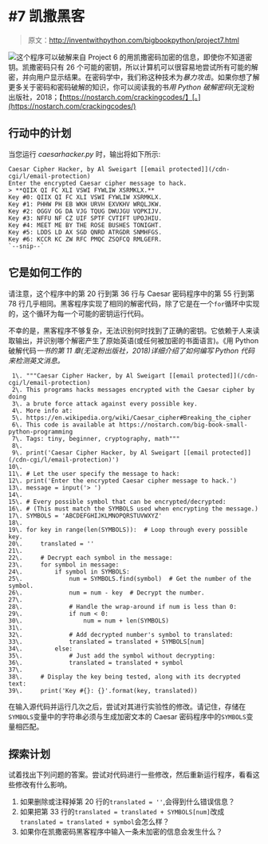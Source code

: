 # #7 凯撒黑客

> 原文：<http://inventwithpython.com/bigbookpython/project7.html>

![](../Images/9d995d63aaead72cad01120081eb8f75.png)这个程序可以破解来自 Project 6 的用凯撒密码加密的信息，即使你不知道密钥。凯撒密码只有 26 个可能的密钥，所以计算机可以很容易地尝试所有可能的解密，并向用户显示结果。在密码学中，我们称这种技术为*暴力攻击*。如果你想了解更多关于密码和密码破解的知识，你可以阅读我的书*用 Python 破解密码*(无淀粉出版社，2018；【https://nostarch.com/crackingcodes/】[。](https://nostarch.com/crackingcodes/)

## 行动中的计划

当您运行 *caesarhacker.py* 时，输出将如下所示:

```
Caesar Cipher Hacker, by Al Sweigart [[email protected]](/cdn-cgi/l/email-protection)
Enter the encrypted Caesar cipher message to hack.
> **QIIX QI FC XLI VSWI FYWLIW XSRMKLX.**
Key #0: QIIX QI FC XLI VSWI FYWLIW XSRMKLX.
Key #1: PHHW PH EB WKH URVH EXVKHV WRQLJKW.
Key #2: OGGV OG DA VJG TQUG DWUJGU VQPKIJV.
Key #3: NFFU NF CZ UIF SPTF CVTIFT UPOJHIU.
Key #4: MEET ME BY THE ROSE BUSHES TONIGHT.
Key #5: LDDS LD AX SGD QNRD ATRGDR SNMHFGS.
Key #6: KCCR KC ZW RFC PMQC ZSQFCQ RMLGEFR.
`--snip--`
```

## 它是如何工作的

请注意，这个程序中的第 20 行到第 36 行与 Caesar 密码程序中的第 55 行到第 78 行几乎相同。黑客程序实现了相同的解密代码，除了它是在一个`for`循环中实现的，这个循环为每一个可能的密钥运行代码。

不幸的是，黑客程序不够复杂，无法识别何时找到了正确的密钥。它依赖于人来读取输出，并识别哪个解密产生了原始英语(或任何被加密的书面语言)。《用 Python 破解代码*一书的第 11 章(无淀粉出版社，2018)详细介绍了如何编写 Python 代码来检测英文消息。*

```
 1\. """Caesar Cipher Hacker, by Al Sweigart [[email protected]](/cdn-cgi/l/email-protection)
 2\. This programs hacks messages encrypted with the Caesar cipher by doing
 3\. a brute force attack against every possible key.
 4\. More info at:
 5\. https://en.wikipedia.org/wiki/Caesar_cipher#Breaking_the_cipher
 6\. This code is available at https://nostarch.com/big-book-small-python-programming
 7\. Tags: tiny, beginner, cryptography, math"""
 8\. 
 9\. print('Caesar Cipher Hacker, by Al Sweigart [[email protected]](/cdn-cgi/l/email-protection)')
10\. 
11\. # Let the user specify the message to hack:
12\. print('Enter the encrypted Caesar cipher message to hack.')
13\. message = input('> ')
14\. 
15\. # Every possible symbol that can be encrypted/decrypted:
16\. # (This must match the SYMBOLS used when encrypting the message.)
17\. SYMBOLS = 'ABCDEFGHIJKLMNOPQRSTUVWXYZ'
18\. 
19\. for key in range(len(SYMBOLS)):  # Loop through every possible key.
20\.     translated = ''
21\. 
22\.     # Decrypt each symbol in the message:
23\.     for symbol in message:
24\.         if symbol in SYMBOLS:
25\.             num = SYMBOLS.find(symbol)  # Get the number of the symbol.
26\.             num = num - key  # Decrypt the number.
27\. 
28\.             # Handle the wrap-around if num is less than 0:
29\.             if num < 0:
30\.                 num = num + len(SYMBOLS)
31\. 
32\.             # Add decrypted number's symbol to translated:
33\.             translated = translated + SYMBOLS[num]
34\.         else:
35\.             # Just add the symbol without decrypting:
36\.             translated = translated + symbol
37\. 
38\.     # Display the key being tested, along with its decrypted text:
39\.     print('Key #{}: {}'.format(key, translated)) 
```

在输入源代码并运行几次之后，尝试对其进行实验性的修改。请记住，存储在`SYMBOLS`变量中的字符串必须与生成加密文本的 Caesar 密码程序中的`SYMBOLS`变量相匹配。

## 探索计划

试着找出下列问题的答案。尝试对代码进行一些修改，然后重新运行程序，看看这些修改有什么影响。

1.  如果删除或注释掉第 20 行的`translated = ''`,会得到什么错误信息？
2.  如果把第 33 行的`translated = translated + SYMBOLS[num]`改成`translated = translated + symbol`会怎么样？
3.  如果你在凯撒密码黑客程序中输入一条未加密的信息会发生什么？
